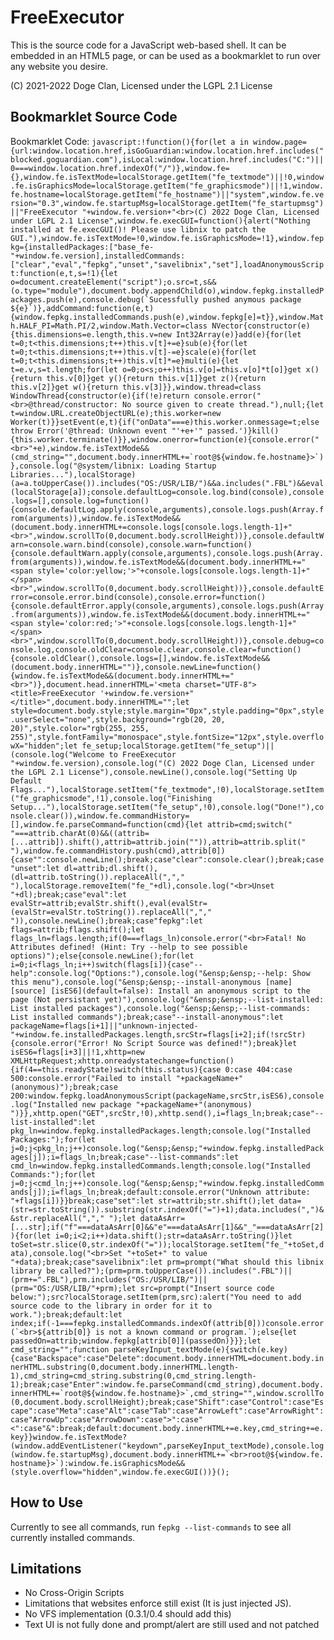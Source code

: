 # FreeExecutor
This is the source code for a JavaScript web-based shell. It can be embedded in an HTML5 page, or can be used as a bookmarklet to run over any website you desire.

(C) 2021-2022 Doge Clan, Licensed under the LGPL 2.1 License

## Bookmarklet Source Code
Bookmarklet Code: ```javascript:!function(){for(let a in window.page={url:window.location.href,isGoGuardian:window.location.href.includes("blocked.goguardian.com"),isLocal:window.location.href.includes("C:")||0===window.location.href.indexOf("/")},window.fe={},window.fe.isTextMode=localStorage.getItem("fe_textmode")||!0,window.fe.isGraphicsMode=localStorage.getItem("fe_graphicsmode")||!1,window.fe.hostname=localStorage.getItem("fe_hostname")||"system",window.fe.version="0.3",window.fe.startupMsg=localStorage.getItem("fe_startupmsg")||"FreeExecutor "+window.fe.version+"<br>(C) 2022 Doge Clan, Licensed under LGPL 2.1 License",window.fe.execGUI=function(){alert("Nothing installed at fe.execGUI()! Please use libnix to patch the GUI."),window.fe.isTextMode=!0,window.fe.isGraphicsMode=!1},window.fepkg={installedPackages:["base_fe-"+window.fe.version],installedCommands:["clear","eval","fepkg","unset","savelibnix","set"],loadAnonymousScript:function(e,t,s=!1){let o=document.createElement("script");o.src=t,s&&(o.type="module"),document.body.appendChild(o),window.fepkg.installedPackages.push(e),console.debug(`Sucessfully pushed anymous package ${e}`)},addCommand:function(e,t){window.fepkg.installedCommands.push(e),window.fepkg[e]=t}},window.Math.HALF_PI=Math.PI/2,window.Math.Vector=class NVector{constructor(e){this.dimensions=e.length,this.v=new Int32Array(e)}add(e){for(let t=0;t<this.dimensions;t++)this.v[t]+=e}sub(e){for(let t=0;t<this.dimensions;t++)this.v[t]-=e}scale(e){for(let t=0;t<this.dimensions;t++)this.v[t]*=e}multi(e){let t=e.v,s=t.length;for(let o=0;o<s;o++)this.v[o]=this.v[o]*t[o]}get x(){return this.v[0]}get y(){return this.v[1]}get z(){return this.v[2]}get w(){return this.v[3]}},window.thread=class WindowThread{constructor(e){if(!e)return console.error("<br>@thread/constructor: No source given to create thread."),null;{let t=window.URL.createObjectURL(e);this.worker=new Worker(t)}}setEvent(e,t){if("onData"===e)this.worker.onmessage=t;else throw Error('@thread: Unknown event "'+e+'" passed.')}kill(){this.worker.terminate()}},window.onerror=function(e){console.error("<br>"+e),window.fe.isTextMode&&(cmd_string="",document.body.innerHTML+=`root@${window.fe.hostname}>`)},console.log("@system/libnix: Loading Startup Libraries..."),localStorage)(a=a.toUpperCase()).includes("OS:/USR/LIB/")&&a.includes(".FBL")&&eval(localStorage[a]);console.defaultLog=console.log.bind(console),console.logs=[],console.log=function(){console.defaultLog.apply(console,arguments),console.logs.push(Array.from(arguments)),window.fe.isTextMode&&(document.body.innerHTML+=console.logs[console.logs.length-1]+"<br>",window.scrollTo(0,document.body.scrollHeight))},console.defaultWarn=console.warn.bind(console),console.warn=function(){console.defaultWarn.apply(console,arguments),console.logs.push(Array.from(arguments)),window.fe.isTextMode&&(document.body.innerHTML+="<span style='color:yellow;'>"+console.logs[console.logs.length-1]+"</span><br>",window.scrollTo(0,document.body.scrollHeight))},console.defaultError=console.error.bind(console),console.error=function(){console.defaultError.apply(console,arguments),console.logs.push(Array.from(arguments)),window.fe.isTextMode&&(document.body.innerHTML+="<span style='color:red;'>"+console.logs[console.logs.length-1]+"</span><br>",window.scrollTo(0,document.body.scrollHeight))},console.debug=console.log,console.oldClear=console.clear,console.clear=function(){console.oldClear(),console.logs=[],window.fe.isTextMode&&(document.body.innerHTML="")},console.newLine=function(){window.fe.isTextMode&&(document.body.innerHTML+="<br>")},document.head.innerHTML='<meta charset="UTF-8"><title>FreeExecutor '+window.fe.version+"</title>",document.body.innerHTML="";let style=document.body.style;style.margin="0px",style.padding="0px",style.userSelect="none",style.background="rgb(20, 20, 20)",style.color="rgb(255, 255, 255)",style.fontFamily="monospace",style.fontSize="12px",style.overflowX="hidden";let fe_setup;localStorage.getItem("fe_setup")||(console.log("Welcome to FreeExecutor "+window.fe.version),console.log("(C) 2022 Doge Clan, Licensed under the LGPL 2.1 License"),console.newLine(),console.log("Setting Up Default Flags..."),localStorage.setItem("fe_textmode",!0),localStorage.setItem("fe_graphicsmode",!1),console.log("Finishing Setup..."),localStorage.setItem("fe_setup",!0),console.log("Done!"),console.clear()),window.fe.commandHistory=[],window.fe.parseCommand=function(cmd){let attrib=cmd;switch(" "===attrib.charAt(0)&&((attrib=[...attrib]).shift(),attrib=attrib.join("")),attrib=attrib.split(" "),window.fe.commandHistory.push(cmd),attrib[0]){case"":console.newLine();break;case"clear":console.clear();break;case"unset":let dl=attrib;dl.shift(),(dl=attrib.toString()).replaceAll(","," "),localStorage.removeItem("fe_"+dl),console.log("<br>Unset "+dl);break;case"eval":let evalStr=attrib;evalStr.shift(),eval(evalStr=(evalStr=evalStr.toString()).replaceAll(","," ")),console.newLine();break;case"fepkg":let flags=attrib;flags.shift();let flags_ln=flags.length;if(0===flags_ln)console.error("<br>Fatal! No Attributes defined! (Hint: Try --help to see possible options)");else{console.newLine();for(let i=0;i<flags_ln;i++)switch(flags[i]){case"--help":console.log("Options:"),console.log("&ensp;&ensp;--help: Show this menu"),console.log("&ensp;&ensp;--install-anonymous [name] [source] [isES6](default=false): Install an anonymous script to the page (Not persistant yet)"),console.log("&ensp;&ensp;--list-installed: List installed packages"),console.log("&ensp;&ensp;--list-commands: List installed commands");break;case"--install-anonymous":let packageName=flags[i+1]||"unknown-injected-"+window.fe.installedPackages.length,srcStr=flags[i+2];if(!srcStr){console.error("Error! No Script Source was defined!");break}let isES6=flags[i+3]||!1,xhttp=new XMLHttpRequest;xhttp.onreadystatechange=function(){if(4==this.readyState)switch(this.status){case 0:case 404:case 500:console.error("Failed to install "+packageName+"(anonymous)");break;case 200:window.fepkg.loadAnonymousScript(packageName,srcStr,isES6),console.log("Installed new package "+packageName+"(anonymous) ")}},xhttp.open("GET",srcStr,!0),xhttp.send(),i=flags_ln;break;case"--list-installed":let pkg_ln=window.fepkg.installedPackages.length;console.log("Installed Packages:");for(let j=0;j<pkg_ln;j++)console.log("&ensp;&ensp;"+window.fepkg.installedPackages[j]);i=flags_ln;break;case"--list-commands":let cmd_ln=window.fepkg.installedCommands.length;console.log("Installed Commands:");for(let j=0;j<cmd_ln;j++)console.log("&ensp;&ensp;"+window.fepkg.installedCommands[j]);i=flags_ln;break;default:console.error("Unknown attribute: "+flags[i])}}break;case"set":let str=attrib;str.shift();let data=(str=str.toString()).substring(str.indexOf("=")+1);data.includes(",")&&str.replaceAll(","," ");let dataAsArr=[...str];if("f"===dataAsArr[0]&&"e"===dataAsArr[1]&&"_"===dataAsArr[2]){for(let i=0;i<2;i++)data.shift();str=dataAsArr.toString()}let toSet=str.slice(0,str.indexOf("="));localStorage.setItem("fe_"+toSet,data),console.log("<br>Set "+toSet+" to value "+data);break;case"savelibnix":let prm=prompt("What should this libnix library be called?");(prm=prm.toUpperCase()).includes(".FBL")||(prm+=".FBL"),prm.includes("OS:/USR/LIB/")||(prm="OS:/USR/LIB/"+prm);let src=prompt("Insert source code below:");src?localStorage.setItem(prm,src):alert("You need to add source code to the library in order for it to work.");break;default:let index;if(-1===fepkg.installedCommands.indexOf(attrib[0]))console.error(`<br>${attrib[0]} is not a known command or program.`);else{let passedOn=attrib;window.fepkg[attrib[0]](passedOn)}}};let cmd_string="";function parseKeyInput_textMode(e){switch(e.key){case"Backspace":case"Delete":document.body.innerHTML=document.body.innerHTML.substring(0,document.body.innerHTML.length-1),cmd_string=cmd_string.substring(0,cmd_string.length-1);break;case"Enter":window.fe.parseCommand(cmd_string),document.body.innerHTML+=`root@${window.fe.hostname}>`,cmd_string="",window.scrollTo(0,document.body.scrollHeight);break;case"Shift":case"Control":case"Escape":case"Meta":case"Alt":case"Tab":case"ArrowLeft":case"ArrowRight":case"ArrowUp":case"ArrowDown":case">":case"<":case"&":break;default:document.body.innerHTML+=e.key,cmd_string+=e.key}}window.fe.isTextMode?(window.addEventListener("keydown",parseKeyInput_textMode),console.log(window.fe.startupMsg),document.body.innerHTML+=`<br>root@${window.fe.hostname}>`):window.fe.isGraphicsMode&&(style.overflow="hidden",window.fe.execGUI())}();```

## How to Use
Currently to see all commands, run `fepkg --list-commands` to see all currently installed commands.

## Limitations
- No Cross-Origin Scripts
- Limitations that websites enforce still exist (It is just injected JS).
- No VFS implementation (0.3.1/0.4 should add this)
- Text UI is not fully done and prompt/alert are still used and not patched
